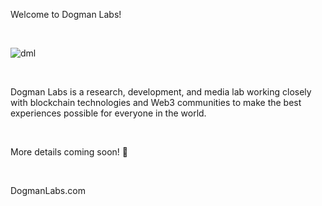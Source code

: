 Welcome to Dogman Labs!

<br/>

![dml](https://user-images.githubusercontent.com/78451795/141664482-6ebcb4e2-368d-468c-96f0-1fab5ca59df5.png)

<br/>

Dogman Labs is a research, development, and media lab working closely with blockchain technologies and Web3 communities to make the best experiences possible for everyone in the world. 

<br/>

More details coming soon! 🐶

<br/>

DogmanLabs.com

<br/>


<!--
**DogmanLabs/DogmanLabs** is a ✨ _special_ ✨ repository because its `README.md` (this file) appears on your GitHub profile.

Here are some ideas to get you started:

- 🔭 I’m currently working on ...
- 🌱 I’m currently learning ...
- 👯 I’m looking to collaborate on ...
- 🤔 I’m looking for help with ...
- 💬 Ask me about ...
- 📫 How to reach me: ...
- 😄 Pronouns: ...
- ⚡ Fun fact: ...
-->

